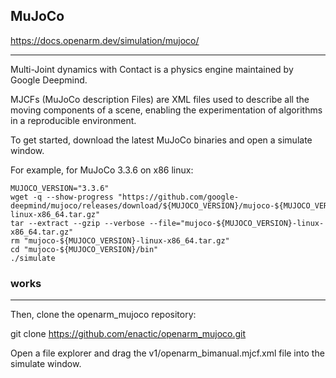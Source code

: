 

## MuJoCo

https://docs.openarm.dev/simulation/mujoco/

__________

Multi-Joint dynamics with Contact is a physics engine maintained by Google Deepmind.

MJCFs (MuJoCo description Files) are XML files used to describe all the moving components of a scene, enabling the experimentation of algorithms in a reproducible environment.

To get started, download the latest MuJoCo binaries and open a simulate window.


For example, for MuJoCo 3.3.6 on x86 linux:

```
MUJOCO_VERSION="3.3.6"
wget -q --show-progress "https://github.com/google-deepmind/mujoco/releases/download/${MUJOCO_VERSION}/mujoco-${MUJOCO_VERSION}-linux-x86_64.tar.gz"
tar --extract --gzip --verbose --file="mujoco-${MUJOCO_VERSION}-linux-x86_64.tar.gz"
rm "mujoco-${MUJOCO_VERSION}-linux-x86_64.tar.gz"
cd "mujoco-${MUJOCO_VERSION}/bin"
./simulate
```

### works

_______

Then, clone the openarm_mujoco repository:

git clone https://github.com/enactic/openarm_mujoco.git

Open a file explorer and drag the v1/openarm_bimanual.mjcf.xml file into the simulate window.

